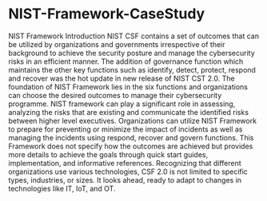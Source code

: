 # NIST-Framework-CaseStudy
NIST Framework
Introduction
NIST CSF contains a set of outcomes that can be utilized by organizations and governments irrespective of their background to achieve the security posture and manage the cybersecurity risks in an efficient manner. The addition of governance function which maintains the other key functions such as identify, detect, protect, respond and recover was the hot update in new release of NIST CST 2.0. The foundation of NIST Framework lies in the six functions and organizations can choose the desired outcomes to manage their cybersecurity programme.  NIST framework can play a significant role in assessing, analyzing the risks that are existing and communicate the identified risks between higher level executives. Organizations can utilize NIST Framework to prepare for preventing or minimize the impact of incidents as well as managing the incidents using respond, recover and govern functions. This Framework does not specify how the outcomes are achieved but provides more details to achieve the goals through quick start guides, implementation, and informative references. Recognizing that different organizations use various technologies, CSF 2.0 is not limited to specific types, industries, or sizes. It looks ahead, ready to adapt to changes in technologies like IT, IoT, and OT. 
